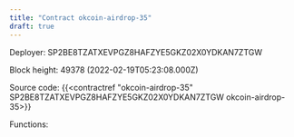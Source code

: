 ```yaml
---
title: "Contract okcoin-airdrop-35"
draft: true
---
```

Deployer: SP2BE8TZATXEVPGZ8HAFZYE5GKZ02X0YDKAN7ZTGW


 



Block height: 49378 (2022-02-19T05:23:08.000Z)

Source code: {{<contractref "okcoin-airdrop-35" SP2BE8TZATXEVPGZ8HAFZYE5GKZ02X0YDKAN7ZTGW okcoin-airdrop-35>}}

Functions:


